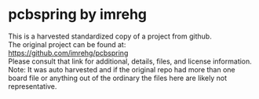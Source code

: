 
# pcbspring by imrehg  
This is a harvested standardized copy of a project from github.  
The original project can be found at:  
https://github.com/imrehg/pcbspring  
Please consult that link for additional, details, files, and license information.  
Note: It was auto harvested and if the original repo had more than one board file or anything out of the ordinary the files here are likely not representative.  
    